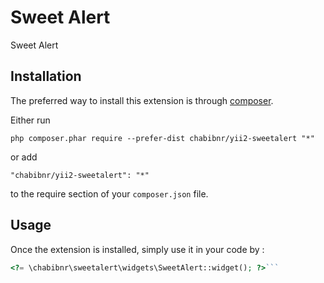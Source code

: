 Sweet Alert
================
Sweet Alert

Installation
------------

The preferred way to install this extension is through [composer](http://getcomposer.org/download/).

Either run

```
php composer.phar require --prefer-dist chabibnr/yii2-sweetalert "*"
```

or add

```
"chabibnr/yii2-sweetalert": "*"
```

to the require section of your `composer.json` file.


Usage
-----

Once the extension is installed, simply use it in your code by  :

```php
<?= \chabibnr\sweetalert\widgets\SweetAlert::widget(); ?>```